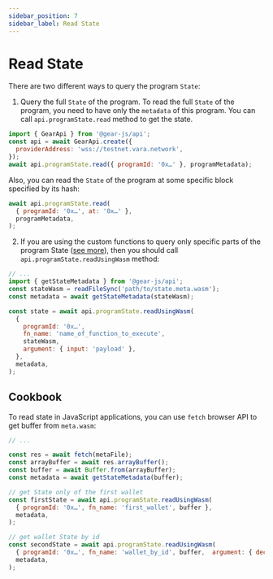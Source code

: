 ```yaml
---
sidebar_position: 7
sidebar_label: Read State
---
```


# Read State

There are two different ways to query the program `State`:

1. Query the full `State` of the program. To read the full `State` of the program, you need to have only the `metadata` of this program. You can call `api.programState.read` method to get the state.

```javascript
import { GearApi } from '@gear-js/api';
const api = await GearApi.create({
  providerAddress: 'wss://testnet.vara.network',
});
await api.programState.read({ programId: '0x…' }, programMetadata);
```

Also, you can read the `State` of the program at some specific block specified by its hash:

```javascript
await api.programState.read(
  { programId: '0x…', at: '0x…' },
  programMetadata,
);
```

2. If you are using the custom functions to query only specific parts of the program State ([see more](/docs/developing-contracts/metadata#generate-metadata)), then you should call `api.programState.readUsingWasm` method:

```js
// ...
import { getStateMetadata } from '@gear-js/api';
const stateWasm = readFileSync('path/to/state.meta.wasm');
const metadata = await getStateMetadata(stateWasm);

const state = await api.programState.readUsingWasm(
  {
    programId: '0x…',
    fn_name: 'name_of_function_to_execute',
    stateWasm,
    argument: { input: 'payload' },
  },
  metadata,
);
```

## Cookbook

To read state in JavaScript applications, you can use `fetch` browser API to get buffer from `meta.wasm`:

```javascript
// ...

const res = await fetch(metaFile);
const arrayBuffer = await res.arrayBuffer();
const buffer = await Buffer.from(arrayBuffer);
const metadata = await getStateMetadata(buffer);

// get State only of the first wallet
const firstState = await api.programState.readUsingWasm(
  { programId: '0x…', fn_name: 'first_wallet', buffer },
  metadata,
);

// get wallet State by id
const secondState = await api.programState.readUsingWasm(
  { programId: '0x…', fn_name: 'wallet_by_id', buffer,  argument: { decimal: 1, hex: '0x01' } },
  metadata,
);

```
